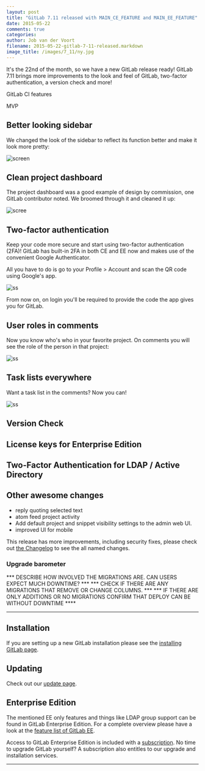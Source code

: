 ```yaml
---
layout: post
title: "GitLab 7.11 released with MAIN_CE_FEATURE and MAIN_EE_FEATURE"
date: 2015-05-22
comments: true
categories:
author: Job van der Voort
filename: 2015-05-22-gitlab-7-11-released.markdown
image_title: /images/7_11/ny.jpg
---
```


It's the 22nd of the month, so we have a new GitLab release ready!
GitLab 7.11 brings more improvements to the look and feel of GitLab,
two-factor authentication, a version check and more!

GitLab CI features

MVP

## Better looking sidebar

We changed the look of the sidebar to reflect its function better and make it look
more pretty:

![screen](screensht)

## Clean project dashboard

The project dashboard was a good example of design by commission, one GitLab
contributor noted. We broomed through it and cleaned it up:

![scree](ss)

## Two-factor authentication

Keep your code more secure and start using two-factor authentication (2FA)!
GitLab has built-in 2FA in both CE and EE now and makes use of the convenient
Google Authenticator.

All you have to do is go to your Profile > Account and scan the QR code using
Google's app.

![ss](ss)

From now on, on login you'll be required to provide the code the app gives you
for GitLab.

## User roles in comments

Now you know who's who in your favorite project. On comments you will see
the role of the person in that project:

![ss](ss)

## Task lists everywhere

Want a task list in the comments? Now you can!

![ss](ss)

## Version Check

## License keys for Enterprise Edition

## Two-Factor Authentication for LDAP / Active Directory

## Other awesome changes

- reply quoting selected text
- atom feed project activity
- Add default project and snippet visibility settings to the admin web UI.
- improved UI for mobile

This release has more improvements, including security fixes, please check out [the Changelog](https://gitlab.com/gitlab-org/gitlab-ce/blob/master/CHANGELOG) to see the all named changes.

### Upgrade barometer

*** DESCRIBE HOW INVOLVED THE MIGRATIONS ARE. CAN USERS EXPECT MUCH DOWNTIME? ***
*** CHECK IF THERE ARE ANY MIGRATIONS THAT REMOVE OR CHANGE COLUMNS. ***
*** IF THERE ARE ONLY ADDITIONS OR NO MIGRATIONS CONFIRM THAT DEPLOY CAN BE WITHOUT DOWNTIME ****

- - -

## Installation

If you are setting up a new GitLab installation please see the [installing GitLab page](https://www.gitlab.com/installation/).

## Updating

Check out our [update page](https://about.gitlab.com/update/).

## Enterprise Edition

The mentioned EE only features and things like LDAP group support can be found in GitLab Enterprise Edition.
For a complete overview please have a look at the [feature list of GitLab EE](http://www.gitlab.com/gitlab-ee/).

Access to GitLab Enterprise Edition is included with a [subscription](http://www.gitlab.com/pricing/).
No time to upgrade GitLab yourself?
A subscription also entitles to our upgrade and installation services.

- - -
